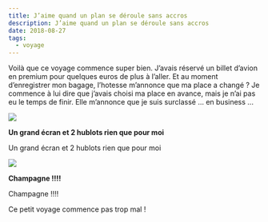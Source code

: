 ```yaml
---
title: J’aime quand un plan se déroule sans accros
description: J’aime quand un plan se déroule sans accros
date: 2018-08-27
tags:
  - voyage
---
```


Voilà que ce voyage commence super bien. J’avais réservé un billet d’avion en premium pour quelques euros de plus à l’aller. Et au moment d’enregistrer mon bagage, l’hotesse m’annonce que ma place a changé ? Je commence à lui dire que j’avais choisi ma place en avance, mais je n’ai pas eu le temps de finir. Elle m’annonce que je suis surclassé ... en business ...

 [![](img/55c5a9e6-245c-4b90-a78e-b532da503483.jpg?1652016994)](img/55c5a9e6-245c-4b90-a78e-b532da503483.jpg)

**Un grand écran et 2 hublots rien que pour moi**

Un grand écran et 2 hublots rien que pour moi

 [![](img/e7520f2d-7b03-476f-b042-fe13daecaeeb.jpg?1652016996)](img/e7520f2d-7b03-476f-b042-fe13daecaeeb.jpg)

**Champagne !!!!**

Champagne !!!!

Ce petit voyage commence pas trop mal !